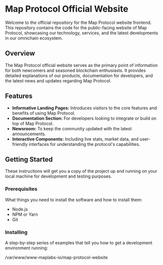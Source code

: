 # Map Protocol Official Website 

Welcome to the official repository for the Map Protocol website frontend. This repository contains the code for the public-facing website of Map Protocol, showcasing our technology, services, and the latest developments in our omnichain ecosystem.

## Overview

The Map Protocol official website serves as the primary point of information for both newcomers and seasoned blockchain enthusiasts. It provides detailed explanations of our products, documentation for developers, and the latest news and updates regarding Map Protocol.

## Features

- **Informative Landing Pages:** Introduces visitors to the core features and benefits of using Map Protocol.
- **Documentation Section:** For developers looking to integrate or build on top of Map Protocol.
- **Newsroom:** To keep the community updated with the latest announcements.
- **Interactive Components:** Including live stats, market data, and user-friendly interfaces for understanding the protocol's capabilities.

## Getting Started

These instructions will get you a copy of the project up and running on your local machine for development and testing purposes.

### Prerequisites

What things you need to install the software and how to install them:

- Node.js
- NPM or Yarn
- Git

### Installing

A step-by-step series of examples that tell you how to get a development environment running:


/var/www/www-maplabs-io/map-protocol-website
